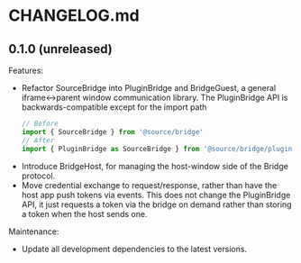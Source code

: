 # CHANGELOG.md

## 0.1.0 (unreleased)

Features:

- Refactor SourceBridge into PluginBridge and BridgeGuest, a general iframe<->parent window communication library. The
  PluginBridge API is backwards-compatible except for the import path
  ```typescript
  // Before
  import { SourceBridge } from '@source/bridge'
  // After
  import { PluginBridge as SourceBridge } from '@source/bridge/plugins'
  ```
- Introduce BridgeHost, for managing the host-window side of the Bridge protocol.
- Move credential exchange to request/response, rather than have the host app push tokens via events. This does not
  change the PluginBridge API, it just requests a token via the bridge on demand rather than storing a token when the
  host sends one.

Maintenance:

- Update all development dependencies to the latest versions.

